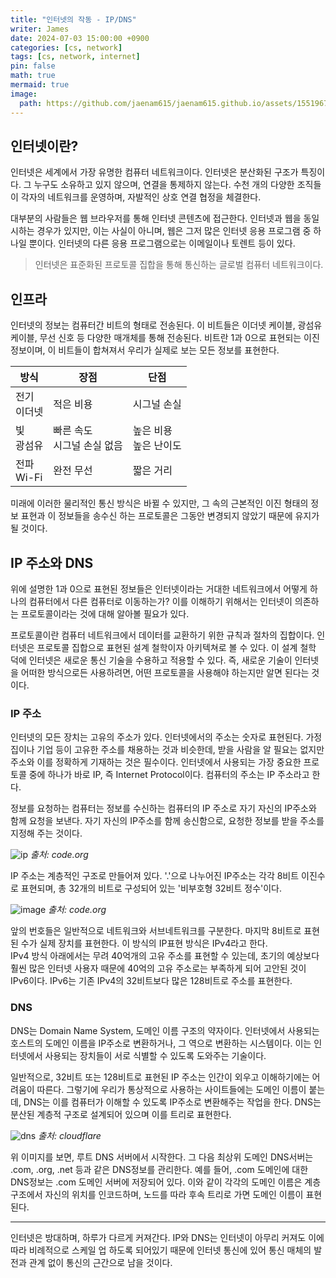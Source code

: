 ```yaml
---
title: "인터넷의 작동 - IP/DNS"
writer: James
date: 2024-07-03 15:00:00 +0900
categories: [cs, network]
tags: [cs, network, internet]
pin: false
math: true
mermaid: true
image:
  path: https://github.com/jaenam615/jaenam615.github.io/assets/155196757/6c85f87f-0fee-4577-ad52-302741842d29
---
```


## 인터넷이란? 

인터넷은 세계에서 가장 유명한 컴퓨터 네트워크이다. 인터넷은 분산화된 구조가 특징이다. 그 누구도 소유하고 있지 않으며, 연결을 통제하지 않는다. 수천 개의 다양한 조직들이 각자의 네트워크를 운영하며, 자발적인 상호 연결 협정을 체결한다.  

대부분의 사람들은 웹 브라우저를 통해 인터넷 콘텐츠에 접근한다. 인터넷과 웹을 동일시하는 경우가 있지만, 이는 사실이 아니며, 웹은 그저 많은 인터넷 응용 프로그램 중 하나일 뿐이다. 인터넷의 다른 응용 프로그램으로는 이메일이나 토렌트 등이 있다.  

> 인터넷은 표준화된 프로토콜 집합을 통해 통신하는 글로벌 컴퓨터 네트워크이다.  

## 인프라

인터넷의 정보는 컴퓨터간 비트의 형태로 전송된다. 이 비트들은 이더넷 케이블, 광섬유 케이블, 무선 신호 등 다양한 매개체를 통해 전송된다. 비트란 1과 0으로 표현되는 이진 정보이며, 이 비트들이 합쳐져서 우리가 실제로 보는 모든 정보를 표현한다. 

|방식|장점|단점|
|---|---|---|
|전기 <br> 이더넷|적은 비용|시그널 손실|
|빛 <br> 광섬유|빠른 속도 <br> 시그널 손실 없음|높은 비용 <br> 높은 난이도|
|전파 <br> Wi-Fi|완전 무선|짧은 거리|

미래에 이러한 물리적인 통신 방식은 바뀔 수 있지만, 그 속의 근본적인 이진 형태의 정보 표현과 이 정보들을 송수신 하는 프로토콜은 그동안 변경되지 않았기 때문에 유지가 될 것이다.  

## IP 주소와 DNS  

위에 설명한 1과 0으로 표현된 정보들은 인터넷이라는 거대한 네트워크에서 어떻게 하나의 컴퓨터에서 다른 컴퓨터로 이동하는가? 이를 이해하기 위해서는 인터넷이 의존하는 프로토콜이라는 것에 대해 알아볼 필요가 있다.  

프로토콜이란 컴퓨터 네트워크에서 데이터를 교환하기 위한 규칙과 절차의 집합이다. 인터넷은 프로토콜 집합으로 표현된 설계 철학이자 아키텍쳐로 볼 수 있다. 이 설계 철학 덕에 인터넷은 새로운 통신 기술을 수용하고 적용할 수 있다. 즉, 새로운 기술이 인터넷을 어떠한 방식으로든 사용하려면, 어떤 프로토콜을 사용해야 하는지만 알면 된다는 것이다.  

### IP 주소

인터넷의 모든 장치는 고유의 주소가 있다. 인터넷에서의 주소는 숫자로 표현된다. 가정집이나 기업 등이 고유한 주소를 채용하는 것과 비슷한데, 받을 사람을 알 필요는 없지만 주소와 이를 정확하게 기재하는 것은 필수이다. 인터넷에서 사용되는 가장 중요한 프로토콜 중에 하나가 바로 IP, 즉 Internet Protocol이다. 컴퓨터의 주소는 IP 주소라고 한다.  

정보를 요청하는 컴퓨터는 정보를 수신하는 컴퓨터의 IP 주소로 자기 자신의 IP주소와 함께 요청을 보낸다. 자기 자신의 IP주소를 함께 송신함으로, 요청한 정보를 받을 주소를 지정해 주는 것이다.  

![ip](https://github.com/jaenam615/jaenam615.github.io/assets/155196757/6c85f87f-0fee-4577-ad52-302741842d29)
*출처: code.org*

IP 주소는 계층적인 구조로 만들어져 있다. '.'으로 나누어진 IP주소는 각각 8비트 이진수로 표현되며, 총 32개의 비트로 구성되어 있는 '비부호형 32비트 정수'이다.  

![image](https://github.com/jaenam615/jaenam615.github.io/assets/155196757/aa04dea9-0bff-4acb-9333-658fe45b68c9)
*출처: code.org*  

앞의 번호들은 일반적으로 네트워크와 서브네트워크를 구분한다. 마지막 8비트로 표현된 수가 실제 장치를 표현한다. 이 방식의 IP표현 방식은 IPv4라고 한다.  
IPv4 방식 아래에서는 무려 40억개의 고유 주소를 표현할 수 있는데, 초기의 예상보다 훨씬 많은 인터넷 사용자 때문에 40억의 고유 주소로는 부족하게 되어 고안된 것이 IPv6이다. IPv6는 기존 IPv4의 32비트보다 많은 128비트로 주소를 표현한다. 

### DNS 

DNS는 Domain Name System, 도메인 이름 구조의 약자이다. 인터넷에서 사용되는 호스트의 도메인 이름을 IP주소로 변환하거나, 그 역으로 변환하는 시스템이다. 이는 인터넷에서 사용되는 장치들이 서로 식별할 수 있도록 도와주는 기술이다.  

일반적으로, 32비트 또는 128비트로 표현된 IP 주소는 인간이 외우고 이해하기에는 어려움이 따른다. 그렇기에 우리가 통상적으로 사용하는 사이트들에는 도메인 이름이 붙는데, DNS는 이를 컴퓨터가 이해할 수 있도록 IP주소로 변환해주는 작업을 한다. DNS는 분산된 계층적 구조로 설계되어 있으며 이를 트리로 표현한다. 

![dns](https://www.cloudflare.com/img/learning/dns/glossary/dns-root-server/dns-root-server.png)
*출처: cloudflare*

위 이미지를 보면, 루트 DNS 서버에서 시작한다. 그 다음 최상위 도메인 DNS서버는 .com, .org, .net 등과 같은 DNS정보를 관리한다. 예를 들어, .com 도메인에 대한 DNS정보는 .com 도메인 서버에 저장되어 있다. 이와 같이 각각의 도메인 이름은 계층구조에서 자신의 위치를 인코드하며, 노드를 따라 후속 트리로 가면 도메인 이름이 표현된다.  

<hr>

인터넷은 방대하며, 하루가 다르게 커져간다. IP와 DNS는 인터넷이 아무리 커져도 이에 따라 비례적으로 스케일 업 하도록 되어있기 때문에 인터넷 통신에 있어 통신 매체의 발전과 관계 없이 통신의 근간으로 남을 것이다.  

